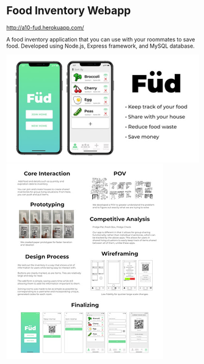 Food Inventory Webapp
=====
http://a10-fud.herokuapp.com/

A food inventory application that you can use with your roommates to save food.
Developed using Node.js, Express framework, and MySQL database.

![](images/fud-intro.jpg)
![](images/fud-dev.jpg)
